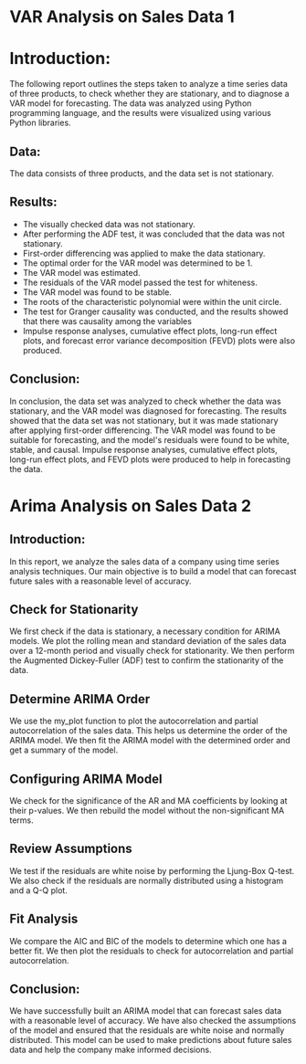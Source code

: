 # VAR Analysis on Sales Data 1

# Introduction:
The following report outlines the steps taken to analyze a time series data of three products, to check whether they are stationary, and to diagnose a VAR model for forecasting. The data was analyzed using Python programming language, and the results were visualized using various Python libraries.

## Data:
The data consists of three products, and the data set is not stationary.


## Results:

* The visually checked data was not stationary.
* After performing the ADF test, it was concluded that the data was not stationary.
* First-order differencing was applied to make the data stationary.
* The optimal order for the VAR model was determined to be 1.
* The VAR model was estimated.
* The residuals of the VAR model passed the test for whiteness.
* The VAR model was found to be stable.
* The roots of the characteristic polynomial were within the unit circle.
* The test for Granger causality was conducted, and the results showed that there was causality among the variables
* Impulse response analyses, cumulative effect plots, long-run effect plots, and forecast error variance decomposition (FEVD) plots were also produced.

## Conclusion:
In conclusion, the data set was analyzed to check whether the data was stationary, and the VAR model was diagnosed for forecasting. The results showed that the data set was not stationary, but it was made stationary after applying first-order differencing. The VAR model was found to be suitable for forecasting, and the model's residuals were found to be white, stable, and causal. Impulse response analyses, cumulative effect plots, long-run effect plots, and FEVD plots were produced to help in forecasting the data.



# Arima Analysis on Sales Data 2

## Introduction:
In this report, we analyze the sales data of a company using time series analysis techniques. Our main objective is to build a model that can forecast future sales with a reasonable level of accuracy.

## Check for Stationarity
We first check if the data is stationary, a necessary condition for ARIMA models. We plot the rolling mean and standard deviation of the sales data over a 12-month period and visually check for stationarity. We then perform the Augmented Dickey-Fuller (ADF) test to confirm the stationarity of the data.

## Determine ARIMA Order
We use the my_plot function to plot the autocorrelation and partial autocorrelation of the sales data. This helps us determine the order of the ARIMA model. We then fit the ARIMA model with the determined order and get a summary of the model.

## Configuring ARIMA Model
We check for the significance of the AR and MA coefficients by looking at their p-values. We then rebuild the model without the non-significant MA terms.

## Review Assumptions
We test if the residuals are white noise by performing the Ljung-Box Q-test. We also check if the residuals are normally distributed using a histogram and a Q-Q plot.

## Fit Analysis
We compare the AIC and BIC of the models to determine which one has a better fit. We then plot the residuals to check for autocorrelation and partial autocorrelation.

## Conclusion:
We have successfully built an ARIMA model that can forecast sales data with a reasonable level of accuracy. We have also checked the assumptions of the model and ensured that the residuals are white noise and normally distributed. This model can be used to make predictions about future sales data and help the company make informed decisions.
